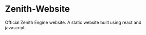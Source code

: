 # Zenith-Website
Official Zenith Engine website. A static website built using react and javascript.
